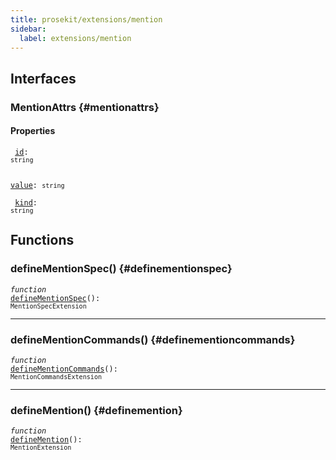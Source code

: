 ```yaml
---
title: prosekit/extensions/mention
sidebar:
  label: extensions/mention
---
```


## Interfaces

### MentionAttrs {#mentionattrs}

#### Properties

<dl>

<dt>

<code data-typedoc-code><i></i> <a id="id" href="#id">id</a>: `string`</code>

</dt>

</dl>

<dl>

<dt>

<code data-typedoc-code><i></i> <a id="value" href="#value">value</a>: `string`</code>

</dt>

</dl>

<dl>

<dt>

<code data-typedoc-code><i></i> <a id="kind" href="#kind">kind</a>: `string`</code>

</dt>

</dl>

## Functions

### defineMentionSpec() {#definementionspec}

<dl>

<dt>

<code data-typedoc-code><i>function</i> <i></i> <a id="definementionspec" href="#definementionspec">defineMentionSpec</a>(): `MentionSpecExtension`</code>

</dt>

<dd>

</dd>

</dl>

***

### defineMentionCommands() {#definementioncommands}

<dl>

<dt>

<code data-typedoc-code><i>function</i> <i></i> <a id="definementioncommands" href="#definementioncommands">defineMentionCommands</a>(): `MentionCommandsExtension`</code>

</dt>

</dl>

***

### defineMention() {#definemention}

<dl>

<dt>

<code data-typedoc-code><i>function</i> <i></i> <a id="definemention" href="#definemention">defineMention</a>(): `MentionExtension`</code>

</dt>

<dd>

</dd>

</dl>

